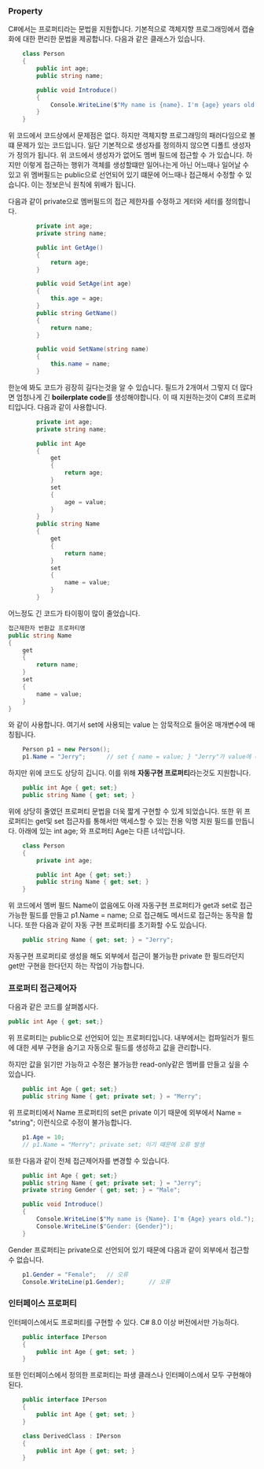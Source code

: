 ### Property
C#에서는 프로퍼티라는 문법을 지원합니다. 기본적으로 객체지향 프로그래밍에서 캡슐화에 대한 편리한 문법을 제공합니다.
다음과 같은 클래스가 있습니다.

```C#
    class Person
    {
        public int age;
        public string name;

        public void Introduce()
        {
            Console.WriteLine($"My name is {name}. I'm {age} years old.");
        }
    }
```

위 코드에서 코드상에서 문제점은 없다. 하지만 객체지향 프로그래밍의 패러다임으로 볼 떄 문제가 있는 코드입니다.
일단 기본적으로 생성자를 정의하지 않으면 디폴트 생성자가 정의가 됩니다. 위 코드에서 생성자가 없어도 멤버 필드에 접근할 수 가 있습니다. 하지만 이렇게 접근하는 행위가 객체를 생성할떄만 일어나는게 아닌 어느때나 일어날 수 있고 위 멤버필드는 public으로 선언되어 있기 떄문에 어느때나 접근해서 수정할 수 있습니다. 이는 정보은닉 원칙에 위배가 됩니다.

다음과 같이 private으로 멤버필드의 접근 제한자를 수정하고 게터와 세터를 정의합니다.
```C#
        private int age;
        private string name;

        public int GetAge()
        {
            return age;
        }

        public void SetAge(int age)
        {
            this.age = age;
        }
        public string GetName()
        {
            return name;
        }

        public void SetName(string name)
        {
            this.name = name;
        }
```

한눈에 봐도 코드가 굉장히 길다는것을 알 수 있습니다. 필드가 2개여서 그렇지 더 많다면 엄청나게 긴 **boilerplate code**를 생성해야합니다. 이 때 지원하는것이 C#의 프로퍼티입니다. 다음과 같이 사용합니다.

```C#
        private int age;
        private string name;

        public int Age
        {
            get
            {
                return age;
            }
            set
            {
                age = value;
            }
        }
        public string Name
        {
            get
            {
                return name;
            }
            set
            {
                name = value;
            }
        }
```

어느정도 긴 코드가 타이핑이 많이 줄었습니다.

```C#
접근제한자 반환값 프로퍼티명
public string Name
{
    get
    {
        return name;
    }
    set
    {
        name = value;
    }
}
```
와 같이 사용합니다. 여기서 set에 사용되는 value 는 암묵적으로 들어온 매개변수에 매칭됩니다.

```C#
    Person p1 = new Person();
    p1.Name = "Jerry";      // set { name = value; } "Jerry"가 value에 매칭된다.
```

하지만 위에 코드도 상당히 깁니다. 이를 위해 **자동구현 프로퍼티**라는것도 지원합니다.
```C#
    public int Age { get; set;}
    public string Name { get; set; }
```

위에 상당히 줄였던 프로퍼티 문법을 더욱 짧게 구현할 수 있게 되었습니다.
또한 위 프로퍼티는 get및 set 접근자를 통해서만 액세스할 수 있는 전용 익명 지원 필드를 만듭니다.
아래에 있는 int age; 와 프로퍼티 Age는 다른 녀석입니다.
```C#
    class Person
    {
        private int age;

        public int Age { get; set;}
        public string Name { get; set; }
    }
```

위 코드에서 멤버 필드 Name이 없음에도 아래 자동구현 프로퍼티가 get과 set로 접근 가능한 필드를 만들고 
p1.Name = name; 으로 접근해도 메서드로 접근하는 동작을 합니다. 또한 다음과 같이 자동 구현 프로퍼티를 초기화할 수도 있습니다.

```C#
    public string Name { get; set; } = "Jerry";
```

자동구현 프로퍼티로 생성을 해도 외부에서 접근이 불가능한 private 한 필드라던지 get만 구현을 한다던지 하는 작업이 가능합니다.


### 프로퍼티 접근제어자
다음과 같은 코드를 살펴봅시다.
```C#
public int Age { get; set;}
```
위 프로퍼티는 public으로 선언되어 있는 프로퍼티입니다. 내부에서는 컴파일러가 필드에 대한 세부 구현을 숨기고 자동으로 필드를 생성하고 값을 관리합니다.

하지만 값을 읽기만 가능하고 수정은 불가능한 read-only같은 멤버를 만들고 싶을 수 있습니다.

```C#
    public int Age { get; set;}
    public string Name { get; private set; } = "Merry";
```

위 프로퍼티에서 Name 프로퍼티의 set은 private 이기 때문에 외부에서 Name = "string"; 이런식으로 수정이 불가능합니다.
```C#
    p1.Age = 10;
    // p1.Name = "Merry"; private set; 이기 떄문에 오류 발생
```

또한 다음과 같이 전체 접근제어자를 변경할 수 있습니다.
```C#
    public int Age { get; set;}
    public string Name { get; private set; } = "Jerry";
    private string Gender { get; set; } = "Male";

    public void Introduce()
    {
        Console.WriteLine($"My name is {Name}. I'm {Age} years old.");
        Console.WriteLine($"Gender: {Gender}");
    }
```

Gender 프로퍼티는 private으로 선언되어 있기 때문에 
다음과 같이 외부에서 접근할 수 없습니다.
```C#
    p1.Gender = "Female";   // 오류
    Console.WriteLine(p1.Gender);       // 오류
```


### 인터페이스 프로퍼티
인터페이스에서도 프로퍼티를 구현할 수 있다. C# 8.0 이상 버전에서만 가능하다.

```C#
    public interface IPerson
    {
        public int Age { get; set; }
    }
```

또한 인터페이스에서 정의한 프로퍼티는 파생 클래스나 인터페이스에서 모두 구현해야 된다.

```C#
    public interface IPerson
    {
        public int Age { get; set; }
    }

    class DerivedClass : IPerson
    {
        public int Age { get; set; }
    }
```
